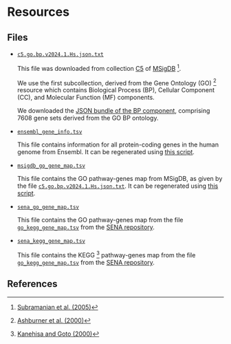 # Resources

## Files

- [`c5.go.bp.v2024.1.Hs.json.txt`](c5.go.bp.v2024.1.Hs.json.txt)

    This file was downloaded from collection [C5](https://www.gsea-msigdb.org/gsea/msigdb/human/collections.jsp#C5) of [MSigDB](https://www.gsea-msigdb.org/gsea/msigdb/index.jsp) [^1].

    We use the first subcollection, derived from the Gene Ontology (GO) [^2] resource which contains Biological Process (BP), Cellular Component (CC), and Molecular Function (MF) components.

    We downloaded the [JSON bundle of the BP component](https://www.gsea-msigdb.org/gsea/msigdb/download_file.jsp?filePath=/msigdb/release/2024.1.Hs/c5.go.bp.v2024.1.Hs.json), comprising 7608 gene sets derived from the GO BP ontology.

- [`ensembl_gene_info.tsv`](ensembl_gene_info.tsv)

    This file contains information for all protein-coding genes in the human genome from Ensembl.
    It can be regenerated using [this script](../scripts/generate_ensembl_gene_info.py).

- [`msigdb_go_gene_map.tsv`](msigdb_go_gene_map.tsv)

    This file contains the GO pathway-genes map from MSigDB, as given by the file [`c5.go.bp.v2024.1.Hs.json.txt`](c5.go.bp.v2024.1.Hs.json.txt).
    It can be regenerated using [this script](../scripts/generate_msigdb_go_gene_map.py).

- [`sena_go_gene_map.tsv`](sena_go_gene_map.tsv)

    This file contains the GO pathway-genes map from the file [`go_kegg_gene_map.tsv`](https://raw.githubusercontent.com/ML4BM-Lab/SENA/refs/heads/master/data/go_kegg_gene_map.tsv) from the [SENA repository](https://github.com/ML4BM-Lab/SENA).

- [`sena_kegg_gene_map.tsv`](sena_kegg_gene_map.tsv)

    This file contains the KEGG [^3] pathway-genes map from the file [`go_kegg_gene_map.tsv`](https://raw.githubusercontent.com/ML4BM-Lab/SENA/refs/heads/master/data/go_kegg_gene_map.tsv) from the [SENA repository](https://github.com/ML4BM-Lab/SENA).

## References

[^1]: [Subramanian et al. (2005)](https://doi.org/10.1073/pnas.0506580102)

[^2]: [Ashburner et al. (2000)](https://doi.org/10.1038/75556)

[^3]: [Kanehisa and Goto (2000)](https://doi.org/10.1093/nar/28.1.27)
